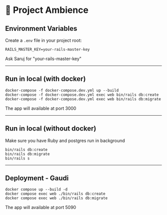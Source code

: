 # 🚀 Project Ambience 

## Environment Variables

Create a `.env` file in your project root:

```env
RAILS_MASTER_KEY=your-rails-master-key
```

Ask Saruj for "your-rails-master-key"

---

## Run in local (with docker)

```
docker-compose -f docker-compose.dev.yml up --build
docker-compose -f docker-compose.dev.yml exec web bin/rails db:create
docker-compose -f docker-compose.dev.yml exec web bin/rails db:migrate
```
The app will available at port 3000

---

## Run in local (without docker)

Make sure you have Ruby and postgres run in background

```
bin/rails db:create
bin/rails db:migrate
bin/rails s
```
---

## Deployment - Gaudi

```
docker compose up --build -d
docker compose exec web ./bin/rails db:create
docker compose exec web ./bin/rails db:migrate
```

The app will available at port 5090